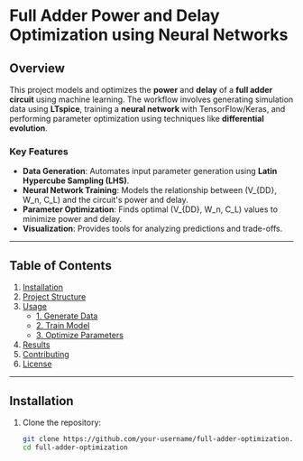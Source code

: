 # Full Adder Power and Delay Optimization using Neural Networks

## Overview
This project models and optimizes the **power** and **delay** of a **full adder circuit** using machine learning. 
The workflow involves generating simulation data using **LTspice**, training a **neural network** with TensorFlow/Keras, 
and performing parameter optimization using techniques like **differential evolution**.

### Key Features
- **Data Generation**: Automates input parameter generation using **Latin Hypercube Sampling (LHS)**.
- **Neural Network Training**: Models the relationship between \(V_{DD}, W_n, C_L\) and the circuit's power and delay.
- **Parameter Optimization**: Finds optimal \(V_{DD}, W_n, C_L\) values to minimize power and delay.
- **Visualization**: Provides tools for analyzing predictions and trade-offs.

---

## Table of Contents
1. [Installation](#installation)
2. [Project Structure](#project-structure)
3. [Usage](#usage)
   - [1. Generate Data](#1-generate-data)
   - [2. Train Model](#2-train-model)
   - [3. Optimize Parameters](#3-optimize-parameters)
4. [Results](#results)
5. [Contributing](#contributing)
6. [License](#license)

---

## Installation
1. Clone the repository:
   ```bash
   git clone https://github.com/your-username/full-adder-optimization.git
   cd full-adder-optimization
